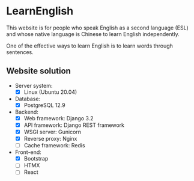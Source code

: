 # LearnEnglish

This website is for people who speak English as a second language (ESL) and whose native language is Chinese to learn English independently.

One of the effective ways to learn English is to learn words through sentences.


## Website solution

- Server system:
    - [x] Linux (Ubuntu 20.04)
- Database:
    - [x] PostgreSQL 12.9
- Backend:
    - [x] Web framework: Django 3.2
    - [x] API framework: Django REST framework
    - [x] WSGI server: Gunicorn
    - [x] Reverse proxy: Nginx
    - [ ] Cache framework: Redis
- Front-end:
    - [x] Bootstrap
    - [ ] HTMX
    - [ ] React

